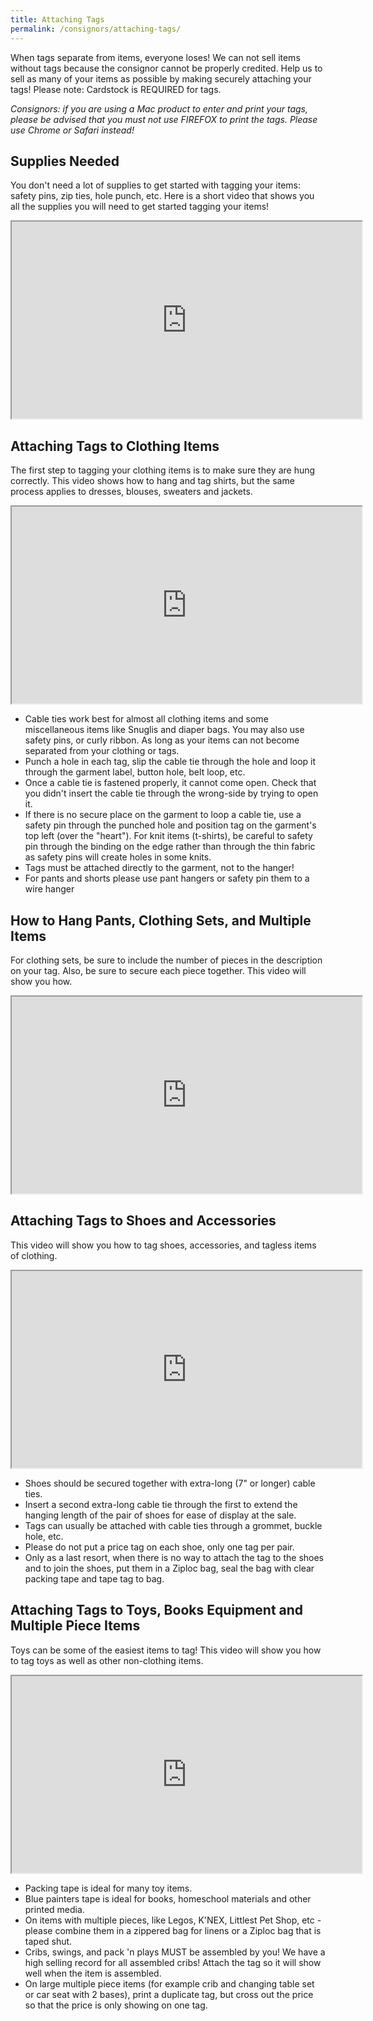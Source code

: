 ```yaml
---
title: Attaching Tags
permalink: /consignors/attaching-tags/
---
```


When tags separate from items, everyone loses! We can not sell items without tags because the consignor cannot be properly credited. Help us to sell as many of your items as possible by making securely attaching your tags! Please note: Cardstock is REQUIRED for tags.

_Consignors: if you are using a Mac product to enter and print your tags, please be advised that you must not use FIREFOX to print the tags. Please use Chrome or Safari instead!_

## **Supplies Needed**

You don't need a lot of supplies to get started with tagging your items: safety pins, zip ties, hole punch, etc. Here is a short video that shows you all the supplies you will need to get started tagging your items!

<iframe src="https://www.youtube.com/embed/YBSnBjYMWm4" width="560" height="315" allowfullscreen="allowfullscreen"></iframe>

## **Attaching Tags to Clothing Items**

The first step to tagging your clothing items is to make sure they are hung correctly. This video shows how to hang and tag shirts, but the same process applies to dresses, blouses, sweaters and jackets.

<iframe width="560" height="315" src="https://www.youtube.com/embed/V0egNgaPlqA" allow="accelerometer; autoplay; encrypted-media; gyroscope; picture-in-picture" allowfullscreen=""></iframe>

* Cable ties work best for almost all clothing items and some miscellaneous items like Snuglis and diaper bags. You may also use safety pins, or curly ribbon. As long as your items can not become separated from your clothing or tags.
* Punch a hole in each tag, slip the cable tie through the hole and loop it through the garment label, button hole, belt loop, etc.
* Once a cable tie is fastened properly, it cannot come open. Check that you didn't insert the cable tie through the wrong-side by trying to open it.
* If there is no secure place on the garment to loop a cable tie, use a safety pin through the punched hole and position tag on the garment's top left (over the "heart"). For knit items (t-shirts), be careful to safety pin through the binding on the edge rather than through the thin fabric as safety pins will create holes in some knits.
* Tags must be attached directly to the garment, not to the hanger!
* For pants and shorts please use pant hangers or safety pin them to a wire hanger

## **How to Hang Pants, Clothing Sets, and Multiple Items**

For clothing sets, be sure to include the number of pieces in the description on your tag. Also, be sure to secure each piece together. This video will show you how.

<iframe width="560" height="315" src="https://www.youtube.com/embed/GEK-1FiPY00" allow="accelerometer; autoplay; encrypted-media; gyroscope; picture-in-picture" allowfullscreen=""></iframe>

## **Attaching Tags to Shoes and Accessories**

This video will show you how to tag shoes, accessories, and tagless items of clothing.

<iframe width="560" height="315" src="https://www.youtube.com/embed/ZUxYlnoshxQ" allow="accelerometer; autoplay; encrypted-media; gyroscope; picture-in-picture" allowfullscreen=""></iframe>

* Shoes should be secured together with extra-long (7" or longer) cable ties.
* Insert a second extra-long cable tie through the first to extend the hanging length of the pair of shoes for ease of display at the sale.
* Tags can usually be attached with cable ties through a grommet, buckle hole, etc.
* Please do not put a price tag on each shoe, only one tag per pair.
* Only as a last resort, when there is no way to attach the tag to the shoes and to join the shoes, put them in a Ziploc bag, seal the bag with clear packing tape and tape tag to bag.

## **Attaching Tags to Toys, Books Equipment and Multiple Piece Items**

Toys can be some of the easiest items to tag! This video will show you how to tag toys as well as other non-clothing items.

<iframe width="560" height="315" src="https://www.youtube.com/embed/VOLZrSq3Lio" allow="accelerometer; autoplay; encrypted-media; gyroscope; picture-in-picture" allowfullscreen=""></iframe>

* Packing tape is ideal for many toy items.
* Blue painters tape is ideal for books, homeschool materials and other printed media.
* On items with multiple pieces, like Legos, K'NEX, Littlest Pet Shop, etc - please combine them in a zippered bag for linens or a Ziploc bag that is taped shut.
* Cribs, swings, and pack 'n plays MUST be assembled by you! We have a high selling record for all assembled cribs! Attach the tag so it will show well when the item is assembled.
* On large multiple piece items (for example crib and changing table set or car seat with 2 bases), print a duplicate tag, but cross out the price so that the price is only showing on one tag.

